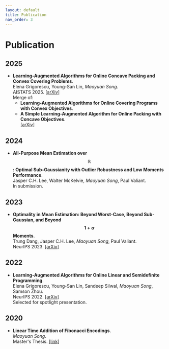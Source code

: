 ```yaml
---
layout: default
title: Publication
nav_order: 3
---
```


<script
  src="https://cdn.mathjax.org/mathjax/latest/MathJax.js?config=TeX-AMS-MML_HTMLorMML"
  type="text/javascript">
</script>

# Publication

## 2025

- **Learning-Augmented Algorithms for Online Concave Packing and Convex Covering Problems**.  
Elena Grigorescu, Young-San Lin, *Maoyuan Song*.  
AISTATS 2025. [[arXiv]](https://arxiv.org/abs/2411.08332)  
Merge of:
  - **Learning-Augmented Algorithms for Online Covering Programs with Convex Objectives**.  
  - **A Simple Learning-Augmented Algorithm for Online Packing with Concave Objectives**.  
  [[arXiv]](https://arxiv.org/abs/2406.03574)

## 2024

- **All-Purpose Mean Estimation over $$\mathbb{R}$$: Optimal Sub-Gaussianity with Outlier Robustness and Low Moments Performance**.  
Jasper C.H. Lee, Walter McKelvie, *Maoyuan Song*, Paul Valiant.  
In submission.

## 2023

- **Optimality in Mean Estimation: Beyond Worst-Case, Beyond Sub-Gaussian, and Beyond $$1 + \alpha$$ Moments**.  
Trung Dang, Jasper C.H. Lee, *Maoyuan Song*, Paul Valiant.  
NeurIPS 2023. [[arXiv]](https://arxiv.org/abs/2311.12784)

## 2022

- **Learning-Augmented Algorithms for Online Linear and Semidefinite Programming**.  
Elena Grigorescu, Young-San Lin, Sandeep Silwal, *Maoyuan Song*, Samson Zhou.  
NeurIPS 2022. [[arXiv]](https://arxiv.org/abs/2209.10614)  
Selected for spotlight presentation.

## 2020

- **Linear Time Addition of Fibonacci Encodings**.  
*Maoyuan Song*.    
Master's Thesis. [[link]](http://reports-archive.adm.cs.cmu.edu/anon/2020/CMU-CS-20-118.pdf)
